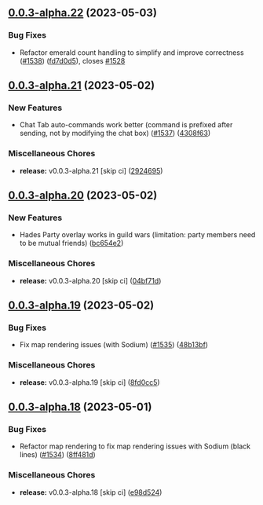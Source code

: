 ## [0.0.3-alpha.22](https://github.com/Wynntils/Artemis/compare/v0.0.3-alpha.21...v0.0.3-alpha.22) (2023-05-03)


### Bug Fixes

* Refactor emerald count handling to simplify and improve correctness ([#1538](https://github.com/Wynntils/Artemis/issues/1538)) ([fd7d0d5](https://github.com/Wynntils/Artemis/commit/fd7d0d5781a7efe28a58bd4711c90772df06dc47)), closes [#1528](https://github.com/Wynntils/Artemis/issues/1528)

## [0.0.3-alpha.21](https://github.com/Wynntils/Artemis/compare/v0.0.3-alpha.20...v0.0.3-alpha.21) (2023-05-02)


### New Features

* Chat Tab auto-commands work better (command is prefixed after sending, not by modifying the chat box) ([#1537](https://github.com/Wynntils/Artemis/issues/1537)) ([4308f63](https://github.com/Wynntils/Artemis/commit/4308f63bb3384e0f087b0ec90151702015ff826d))


### Miscellaneous Chores

* **release:** v0.0.3-alpha.21 [skip ci] ([2924695](https://github.com/Wynntils/Artemis/commit/29246957a3e2a8a6eddf9a11ffdf7d24f5fd1210))

## [0.0.3-alpha.20](https://github.com/Wynntils/Artemis/compare/v0.0.3-alpha.19...v0.0.3-alpha.20) (2023-05-02)


### New Features

* Hades Party overlay works in guild wars (limitation: party members need to be mutual friends) ([bc654e2](https://github.com/Wynntils/Artemis/commit/bc654e2acb57c420e6f4dd5a31dabd81262e38cc))


### Miscellaneous Chores

* **release:** v0.0.3-alpha.20 [skip ci] ([04bf71d](https://github.com/Wynntils/Artemis/commit/04bf71dee58f9ce57985c376a815a5b01465abe0))

## [0.0.3-alpha.19](https://github.com/Wynntils/Artemis/compare/v0.0.3-alpha.18...v0.0.3-alpha.19) (2023-05-02)


### Bug Fixes

* Fix map rendering issues (with Sodium) ([#1535](https://github.com/Wynntils/Artemis/issues/1535)) ([48b13bf](https://github.com/Wynntils/Artemis/commit/48b13bf0f56112e413ad3e7aec7632a71b9d9b88))


### Miscellaneous Chores

* **release:** v0.0.3-alpha.19 [skip ci] ([8fd0cc5](https://github.com/Wynntils/Artemis/commit/8fd0cc54bad14f702c4a49a7afd8ede0915151d2))

## [0.0.3-alpha.18](https://github.com/Wynntils/Artemis/compare/v0.0.3-alpha.17...v0.0.3-alpha.18) (2023-05-01)


### Bug Fixes

* Refactor map rendering to fix map rendering issues with Sodium (black lines) ([#1534](https://github.com/Wynntils/Artemis/issues/1534)) ([8ff481d](https://github.com/Wynntils/Artemis/commit/8ff481d6148b33de044a9f29481cd579c2a21ad7))


### Miscellaneous Chores

* **release:** v0.0.3-alpha.18 [skip ci] ([e98d524](https://github.com/Wynntils/Artemis/commit/e98d524de43269754e0efbf960a64f0f9f415d39))

